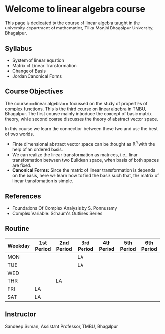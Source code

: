 # Welcome to linear algebra course

This page is dedicated to the course of linear algebra taught in the university department of mathematics, Tilka Manjhi Bhagalpur University, Bhagalpur.

## Syllabus

- System of linear equation
- Matrix of Linear Transformation
- Change of Basis
- Jordan Canonical Forms

## Course Objectives

The course ==linear algebra== focussed on the study of properties of complex functions. This is the third course on linear algebra in TMBU, Bhagalpur. The first course mainly introduce the concept of basic matrix theory, while second course discusses the theory of abstract vector space. 

In this course we learn the connection between these two and use the best of two worlds.

- Finte dimensional abstract vector space can be thought as $\mathbb{R}^n$ with the help of an ordered basis.
- We can realize the linear transformation as matrices, i.e., linar transformation between two Eulidean space, when basis of both spaces are fixed.
- **Canonical Forms:** Since the matrix of linear transformation is depends on the basis, here we learn how to find the basis such that, the matrix of linear transfomation is simple.

## References

- Foundations Of Complex Analysis by S. Ponnusamy
- Complex Variable: Schaum's Outlines Series

## Routine

| Weekday | 1st Period | 2nd Period | 3rd Period | 4th Period | 5th Period | 6th Period |
|---------|------------|------------|------------|------------|------------|------------|
| MON     |            |            | LA         |            |            |            |
| TUE     |            |            | LA         |            |            |            |
| WED     |            |            |            |            |            |            |
| THR     |            | LA         |            |            |            |            |
| FRI     | LA         |            |            |            |            |            |
| SAT     | LA         |            |            |            |            |            |

## Instructor

Sandeep Suman, Assistant Professor, TMBU, Bhagalpur